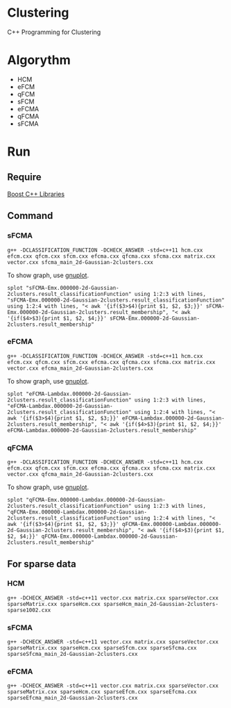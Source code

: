 # Clustering
C++ Programming for Clustering

# Algorythm
 - HCM
 - eFCM
 - qFCM
 - sFCM
 - eFCMA
 - qFCMA
 - sFCMA

# Run
## Require
[Boost C++ Libraries](https://www.boost.org/)

## Command

### sFCMA
```
g++ -DCLASSIFICATION_FUNCTION -DCHECK_ANSWER -std=c++11 hcm.cxx efcm.cxx qfcm.cxx sfcm.cxx efcma.cxx qfcma.cxx sfcma.cxx matrix.cxx vector.cxx sfcma_main_2d-Gaussian-2clusters.cxx
```
To show graph, use [gnuplot](http://www.gnuplot.info/).
```
splot "sFCMA-Emx.000000-2d-Gaussian-2clusters.result_classificationFunction" using 1:2:3 with lines, "sFCMA-Emx.000000-2d-Gaussian-2clusters.result_classificationFunction" using 1:2:4 with lines, "< awk '{if($3>$4){print $1, $2, $3;}}' sFCMA-Emx.000000-2d-Gaussian-2clusters.result_membership", "< awk '{if($4>$3){print $1, $2, $4;}}' sFCMA-Emx.000000-2d-Gaussian-2clusters.result_membership"
```

### eFCMA
```
g++ -DCLASSIFICATION_FUNCTION -DCHECK_ANSWER -std=c++11 hcm.cxx efcm.cxx qfcm.cxx sfcm.cxx efcma.cxx qfcma.cxx sfcma.cxx matrix.cxx vector.cxx efcma_main_2d-Gaussian-2clusters.cxx
```
To show graph, use [gnuplot](http://www.gnuplot.info/).
```
splot "eFCMA-Lambdax.000000-2d-Gaussian-2clusters.result_classificationFunction" using 1:2:3 with lines, "eFCMA-Lambdax.000000-2d-Gaussian-2clusters.result_classificationFunction" using 1:2:4 with lines, "< awk '{if($3>$4){print $1, $2, $3;}}' eFCMA-Lambdax.000000-2d-Gaussian-2clusters.result_membership", "< awk '{if($4>$3){print $1, $2, $4;}}' eFCMA-Lambdax.000000-2d-Gaussian-2clusters.result_membership"
```

### qFCMA
```
g++ -DCLASSIFICATION_FUNCTION -DCHECK_ANSWER -std=c++11 hcm.cxx efcm.cxx qfcm.cxx sfcm.cxx efcma.cxx qfcma.cxx sfcma.cxx matrix.cxx vector.cxx qfcma_main_2d-Gaussian-2clusters.cxx
```
To show graph, use [gnuplot](http://www.gnuplot.info/).
```
splot "qFCMA-Emx.000000-Lambdax.000000-2d-Gaussian-2clusters.result_classificationFunction" using 1:2:3 with lines, "qFCMA-Emx.000000-Lambdax.000000-2d-Gaussian-2clusters.result_classificationFunction" using 1:2:4 with lines, "< awk '{if($3>$4){print $1, $2, $3;}}' qFCMA-Emx.000000-Lambdax.000000-2d-Gaussian-2clusters.result_membership", "< awk '{if($4>$3){print $1, $2, $4;}}' qFCMA-Emx.000000-Lambdax.000000-2d-Gaussian-2clusters.result_membership"
```

## For sparse data

### HCM
```
g++ -DCHECK_ANSWER -std=c++11 vector.cxx matrix.cxx sparseVector.cxx sparseMatrix.cxx sparseHcm.cxx sparseHcm_main_2d-Gaussian-2clusters-sparse1002.cxx
```

### sFCMA
```
g++ -DCHECK_ANSWER -std=c++11 vector.cxx matrix.cxx sparseVector.cxx sparseMatrix.cxx sparseHcm.cxx sparseSfcm.cxx sparseSfcma.cxx sparseSfcma_main_2d-Gaussian-2clusters.cxx
```

### eFCMA
```
g++ -DCHECK_ANSWER -std=c++11 vector.cxx matrix.cxx sparseVector.cxx sparseMatrix.cxx sparseHcm.cxx sparseEfcm.cxx sparseEfcma.cxx sparseEfcma_main_2d-Gaussian-2clusters.cxx
```
